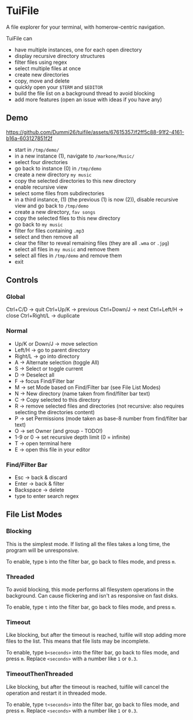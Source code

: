 # TuiFile

A file explorer for your terminal, with homerow-centric navigation.

TuiFile can

- have multiple instances, one for each open directory
- display recursive directory structures
- filter files using regex
- select multiple files at once
- create new directories
- copy, move and delete
- quickly open your `$TERM` and `$EDITOR`
- build the file list on a background thread to avoid blocking
- add more features (open an issue with ideas if you have any)

## Demo

https://github.com/Dummi26/tuifile/assets/67615357/f2ff5c88-91f2-4161-b16a-603127851f2f

- start in `/tmp/demo/`
- in a new instance (1), navigate to `/markone/Music/`
- select four directories
- go back to instance (0) in `/tmp/demo`
- create a new directory `my music`
- copy the selected directories to this new directory
- enable recursive view
- select some files from subdirectories
- in a third instance, (1) (the previous (1) is now (2)), disable recursive view and go back to `/tmp/demo`
- create a new directory, `fav songs`
- copy the selected files to this new directory
- go back to `my music`
- filter for files containing `.mp3`
- select and then remove all
- clear the filter to reveal remaining files (they are all `.wma` or `.jpg`)
- select all files in `my music` and remove them
- select all files in `/tmp/demo` and remove them
- exit

## Controls

### Global

Ctrl+C/D -> quit
Ctrl+Up/K -> previous
Ctrl+Down/J -> next
Ctrl+Left/H -> close
Ctrl+Right/L -> duplicate

### Normal

- Up/K or Down/J -> move selection
- Left/H -> go to parent directory
- Right/L -> go into directory
- A -> Alternate selection (toggle All)
- S -> Select or toggle current
- D -> Deselect all
- F -> focus Find/Filter bar
- M -> set Mode based on Find/Filter bar (see File List Modes)
- N -> New directory (name taken from find/filter bar text)
- C -> Copy selected to this directory
- R -> remove selected files and directories (not recursive: also requires selecting the directories content)
- P -> set Permissions (mode taken as base-8 number from find/filter bar text)
- O -> set Owner (and group - TODO!)
- 1-9 or 0 -> set recursive depth limit (0 = infinite)
- T -> open terminal here
- E -> open this file in your editor

### Find/Filter Bar

- Esc -> back & discard
- Enter -> back & filter
- Backspace -> delete
- type to enter search regex

## File List Modes

### Blocking

This is the simplest mode. If listing all the files takes a long time, the program will be unresponsive.

To enable, type `b` into the filter bar, go back to files mode, and press `m`.

### Threaded

To avoid blocking, this mode performs all filesystem operations in the background.
Can cause flickering and isn't as responsive on fast disks.

To enable, type `t` into the filter bar, go back to files mode, and press `m`.

### Timeout

Like blocking, but after the timeout is reached, tuifile will stop adding more files to the list.
This means that file lists may be incomplete.

To enable, type `b<seconds>` into the filter bar, go back to files mode, and press `m`.
Replace `<seconds>` with a number like `1` or `0.3`.

### TimeoutThenThreaded

Like blocking, but after the timeout is reached, tuifile will cancel the operation and restart it in threaded mode.

To enable, type `t<seconds>` into the filter bar, go back to files mode, and press `m`.
Replace `<seconds>` with a number like `1` or `0.3`.
